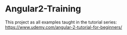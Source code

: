 # Angular2-Training
This project as all examples taught in the tutorial series: https://www.udemy.com/angular-2-tutorial-for-beginners/
